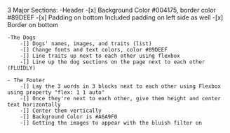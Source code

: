 3 Major Sections:
    -Header
        -[x] Background Color #004175, border color #89DEEF
        -[x] Padding on bottom
            Included padding on left side as well
        -[x] Border on bottom

    -The Dogs
        -[] Dogs' names, images, and traits (list)
        -[] Change fonts and text colors, color #89DEEF
        -[] Line traits up next to each other using flexbox
        -[] Line up the dog sections on the page next to each other (FLUIDLY)

    - The Footer
        -[] Lay the 3 words in 3 blocks next to each other using Flexbox using property "flex: 1 1 auto"
        -[] Once they're next to each other, give them height and center text horizontally
        -[] Center them vertically 
        -[] Background Color is #A6A9F0
        -[] Getting the images to appear with the bluish filter on